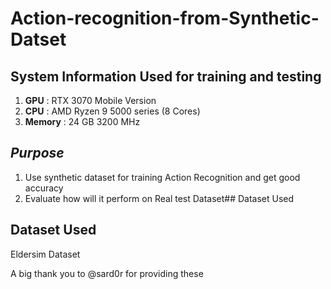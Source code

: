 # **Action-recognition-from-Synthetic-Datset**

## System Information Used for training and testing
1. **GPU** : RTX 3070 Mobile Version
2. **CPU** : AMD Ryzen 9 5000 series (8 Cores)
3. **Memory** : 24 GB 3200 MHz




## *Purpose*
1. Use synthetic dataset for training Action Recognition and get good accuracy
2. Evaluate how will it perform on Real test Dataset## Dataset Used


## Dataset Used
Eldersim Dataset





A big thank you to @sard0r for providing these 

